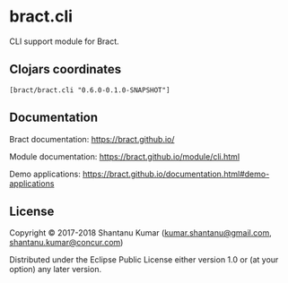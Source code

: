 # bract.cli

CLI support module for Bract.


## Clojars coordinates

`[bract/bract.cli "0.6.0-0.1.0-SNAPSHOT"]`


## Documentation

Bract documentation: https://bract.github.io/

Module documentation: https://bract.github.io/module/cli.html

Demo applications: https://bract.github.io/documentation.html#demo-applications


## License

Copyright © 2017-2018 Shantanu Kumar (kumar.shantanu@gmail.com, shantanu.kumar@concur.com)

Distributed under the Eclipse Public License either version 1.0 or (at
your option) any later version.
